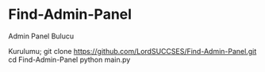 # Find-Admin-Panel
 Admin Panel Bulucu

Kurulumu;
git clone https://github.com/LordSUCCSES/Find-Admin-Panel.git 
cd Find-Admin-Panel
python main.py

